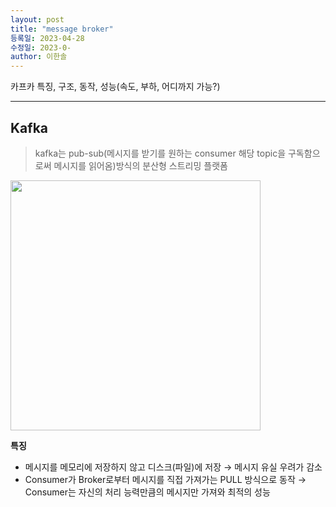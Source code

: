 ```yaml
---
layout: post
title: "message broker"
등록일: 2023-04-28
수정일: 2023-0-
author: 이한솔
---
```


카프카 특징, 구조, 동작, 성능(속도, 부하, 어디까지 가능?)

---

## **Kafka**    
> kafka는 pub-sub(메시지를 받기를 원하는 consumer 해당 topic을 구독함으로써 메시지를 읽어옴)방식의 분산형 스트리밍 플랫폼

<img src="https://user-images.githubusercontent.com/109563345/235527155-ec7e4b04-0307-4a36-8d87-d515bdef5a5e.png" width="400">

**특징**    
- 메시지를 메모리에 저장하지 않고 디스크(파일)에 저장 → 메시지 유실 우려가 감소
- Consumer가 Broker로부터 메시지를 직접 가져가는 PULL 방식으로 동작 → Consumer는 자신의 처리 능력만큼의 메시지만 가져와 최적의 성능
